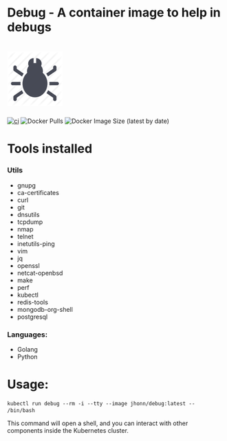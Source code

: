 # Debug - A container image to help in debugs
# ![debug](images/icon.webp)

[![ci](https://github.com/JohnWillker/debug/actions/workflows/ci.yaml/badge.svg)](https://github.com/JohnWillker/debug/actions/workflows/ci.yaml)
![Docker Pulls](https://img.shields.io/docker/pulls/jhonn/debug)
![Docker Image Size (latest by date)](https://img.shields.io/docker/image-size/jhonn/debug)



# Tools installed
### Utils
- gnupg 
- ca-certificates
- curl 
- git 
- dnsutils 
- tcpdump 
- nmap 
- telnet 
- inetutils-ping 
- vim 
- jq 
- openssl 
- netcat-openbsd 
- make
- perf
- kubectl
- redis-tools 
- mongodb-org-shell 
- postgresql 

### Languages:
- Golang
- Python

# Usage:

```shell
kubectl run debug --rm -i --tty --image jhonn/debug:latest -- /bin/bash
```

This command will open a shell, and you can interact with other components inside the Kubernetes cluster.

